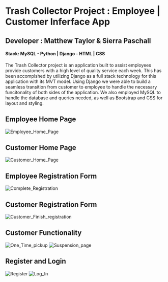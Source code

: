 # Trash Collector Project : Employee | Customer Inferface App

## Developer : Matthew Taylor & Sierra Paschall

#### Stack: MySQL - Python | Django - HTML | CSS

The Trash Collector project is an application built to assist employees provide customers
with a high level of quality service each week. This has been accomplshed by utilizing Django
as a full stack technology for this application with its MVT model. Using Django we were able
to build a seamless transition from customer to employee to handle the necessary funcitonality 
of both sides of the application. We also employed MySQL to handle the database and queries needed,
as well as Bootstrap and CSS for layout and styling.

## Employee Home Page
![Employee_Home_Page](https://user-images.githubusercontent.com/89653410/142469866-a72049f0-9490-4a74-a360-563757c3f735.png)

## Customer Home Page
![Customer_Home_Page](https://user-images.githubusercontent.com/89653410/142469874-f08b43ef-3f4c-4a93-b28b-e134784e8f2c.png)

## Employee Registration Form
![Complete_Registration](https://user-images.githubusercontent.com/89653410/142469973-9bf4db77-b3f0-4079-841c-469d952bc358.png)

## Customer Registration Form
![Customer_Finish_registration](https://user-images.githubusercontent.com/89653410/142469981-4ae5092e-d1da-4ec6-8200-2bfe1b918240.png)

## Customer Functionality
![One_Time_pickup](https://user-images.githubusercontent.com/89653410/142470264-b970c57a-0475-4294-9be7-cd010988c3d5.png)
![Suspension_page](https://user-images.githubusercontent.com/89653410/142470273-50965ea5-85ad-4145-aa30-9237db596547.png)

## Register and Login
![Register](https://user-images.githubusercontent.com/89653410/142470520-af8284a1-e890-40d7-b553-d1bb4084aa3e.png)
![Log_In](https://user-images.githubusercontent.com/89653410/142470526-cffd61f8-a0b6-4806-a876-abf9b9ecb056.png)
